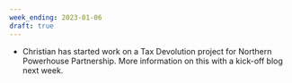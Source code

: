 ```yaml
---
week_ending: 2023-01-06
draft: true
---
```


* Christian has started work on a Tax Devolution project for Northern Powerhouse Partnership. More information on this with a kick-off blog next week.
